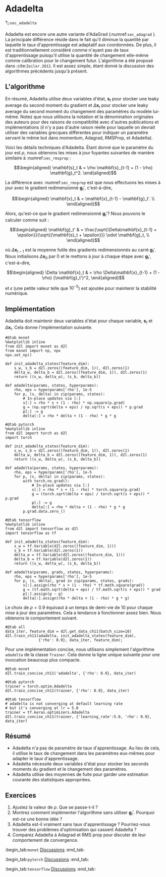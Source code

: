 # Adadelta
:label:`sec_adadelta` 

Adadelta est encore une autre variante d'AdaGrad (:numref:`sec_adagrad` ). La principale différence réside dans le fait qu'il diminue la quantité par laquelle le taux d'apprentissage est adaptatif aux coordonnées. De plus, il est traditionnellement considéré comme n'ayant pas de taux d'apprentissage puisqu'il utilise la quantité de changement elle-même comme calibration pour le changement futur. L'algorithme a été proposé dans :cite:`Zeiler.2012`. Il est assez simple, étant donné la discussion des algorithmes précédents jusqu'à présent. 

## L'algorithme

En résumé, Adadelta utilise deux variables d'état, $\mathbf{s}_t$ pour stocker une  leaky average du second moment du gradient et $\Delta\mathbf{x}_t$ pour stocker une  leaky average du second moment du changement des paramètres du modèle lui-même. Notez que nous utilisons la notation et la dénomination originales des auteurs pour des raisons de compatibilité avec d'autres publications et implémentations (il n'y a pas d'autre raison réelle pour laquelle on devrait utiliser des variables grecques différentes pour indiquer un paramètre servant le même but dans momentum, Adagrad, RMSProp, et Adadelta). 

Voici les détails techniques d'Adadelta. Étant donné que le paramètre du jour est $\rho$, nous obtenons les mises à jour fuyantes suivantes de manière similaire à :numref:`sec_rmsprop` :

$$\begin{aligned}
    \mathbf{s}_t & = \rho \mathbf{s}_{t-1} + (1 - \rho) \mathbf{g}_t^2.
\end{aligned}$$

La différence avec :numref:`sec_rmsprop` est que nous effectuons les mises à jour avec le gradient redimensionné $\mathbf{g}_t'$, c'est-à-dire,

$$\begin{aligned}
    \mathbf{x}_t  & = \mathbf{x}_{t-1} - \mathbf{g}_t'. \\
\end{aligned}$$

Alors, qu'est-ce que le gradient redimensionné $\mathbf{g}_t'$? Nous pouvons le calculer comme suit :

$$\begin{aligned}
    \mathbf{g}_t' & = \frac{\sqrt{\Delta\mathbf{x}_{t-1} + \epsilon}}{\sqrt{{\mathbf{s}_t + \epsilon}}} \odot \mathbf{g}_t, \\
\end{aligned}$$

où $\Delta \mathbf{x}_{t-1}$ est la moyenne futile des gradients redimensionnés au carré $\mathbf{g}_t'$. Nous initialisons $\Delta \mathbf{x}_{0}$ par $0$ et le mettons à jour à chaque étape avec $\mathbf{g}_t'$, c'est-à-dire,

$$\begin{aligned}
    \Delta \mathbf{x}_t & = \rho \Delta\mathbf{x}_{t-1} + (1 - \rho) {\mathbf{g}_t'}^2,
\end{aligned}$$

et $\epsilon$ (une petite valeur telle que $10^{-5}$) est ajoutée pour maintenir la stabilité numérique.



## Implémentation

Adadelta doit maintenir deux variables d'état pour chaque variable, $\mathbf{s}_t$ et $\Delta\mathbf{x}_t$. Cela donne l'implémentation suivante.

```{.python .input}
#@tab mxnet
%matplotlib inline
from d2l import mxnet as d2l
from mxnet import np, npx
npx.set_np()

def init_adadelta_states(feature_dim):
    s_w, s_b = d2l.zeros((feature_dim, 1)), d2l.zeros(1)
    delta_w, delta_b = d2l.zeros((feature_dim, 1)), d2l.zeros(1)
    return ((s_w, delta_w), (s_b, delta_b))

def adadelta(params, states, hyperparams):
    rho, eps = hyperparams['rho'], 1e-5
    for p, (s, delta) in zip(params, states):
        # In-place updates via [:]
        s[:] = rho * s + (1 - rho) * np.square(p.grad)
        g = (np.sqrt(delta + eps) / np.sqrt(s + eps)) * p.grad
        p[:] -= g
        delta[:] = rho * delta + (1 - rho) * g * g
```

```{.python .input}
#@tab pytorch
%matplotlib inline
from d2l import torch as d2l
import torch

def init_adadelta_states(feature_dim):
    s_w, s_b = d2l.zeros((feature_dim, 1)), d2l.zeros(1)
    delta_w, delta_b = d2l.zeros((feature_dim, 1)), d2l.zeros(1)
    return ((s_w, delta_w), (s_b, delta_b))

def adadelta(params, states, hyperparams):
    rho, eps = hyperparams['rho'], 1e-5
    for p, (s, delta) in zip(params, states):
        with torch.no_grad():
            # In-place updates via [:]
            s[:] = rho * s + (1 - rho) * torch.square(p.grad)
            g = (torch.sqrt(delta + eps) / torch.sqrt(s + eps)) * p.grad
            p[:] -= g
            delta[:] = rho * delta + (1 - rho) * g * g
        p.grad.data.zero_()
```

```{.python .input}
#@tab tensorflow
%matplotlib inline
from d2l import tensorflow as d2l
import tensorflow as tf

def init_adadelta_states(feature_dim):
    s_w = tf.Variable(d2l.zeros((feature_dim, 1)))
    s_b = tf.Variable(d2l.zeros(1))
    delta_w = tf.Variable(d2l.zeros((feature_dim, 1)))
    delta_b = tf.Variable(d2l.zeros(1))
    return ((s_w, delta_w), (s_b, delta_b))

def adadelta(params, grads, states, hyperparams):
    rho, eps = hyperparams['rho'], 1e-5
    for p, (s, delta), grad in zip(params, states, grads):
        s[:].assign(rho * s + (1 - rho) * tf.math.square(grad))
        g = (tf.math.sqrt(delta + eps) / tf.math.sqrt(s + eps)) * grad
        p[:].assign(p - g)
        delta[:].assign(rho * delta + (1 - rho) * g * g)
```

Le choix de $\rho = 0.9$ équivaut à un temps de demi-vie de 10 pour chaque mise à jour des paramètres. Cela a tendance à fonctionner assez bien. Nous obtenons le comportement suivant.

```{.python .input}
#@tab all
data_iter, feature_dim = d2l.get_data_ch11(batch_size=10)
d2l.train_ch11(adadelta, init_adadelta_states(feature_dim),
               {'rho': 0.9}, data_iter, feature_dim);
```

Pour une implémentation concise, nous utilisons simplement l'algorithme `adadelta` de la classe `Trainer`. Cela donne la ligne unique suivante pour une invocation beaucoup plus compacte.

```{.python .input}
#@tab mxnet
d2l.train_concise_ch11('adadelta', {'rho': 0.9}, data_iter)
```

```{.python .input}
#@tab pytorch
trainer = torch.optim.Adadelta
d2l.train_concise_ch11(trainer, {'rho': 0.9}, data_iter)
```

```{.python .input}
#@tab tensorflow
# adadelta is not converging at default learning rate
# but it's converging at lr = 5.0
trainer = tf.keras.optimizers.Adadelta
d2l.train_concise_ch11(trainer, {'learning_rate':5.0, 'rho': 0.9}, data_iter)
```

## Résumé

* Adadelta n'a pas de paramètre de taux d'apprentissage. Au lieu de cela, il utilise le taux de changement dans les paramètres eux-mêmes pour adapter le taux d'apprentissage. 
* Adadelta nécessite deux variables d'état pour stocker les seconds moments du gradient et le changement des paramètres. 
* Adadelta utilise des moyennes de fuite pour garder une estimation courante des statistiques appropriées. 

## Exercices

1. Ajustez la valeur de $\rho$. Que se passe-t-il ?
1. Montrez comment implémenter l'algorithme sans utiliser $\mathbf{g}_t'$. Pourquoi est-ce une bonne idée ?
1. Adadelta est-il vraiment sans taux d'apprentissage ? Pourriez-vous trouver des problèmes d'optimisation qui cassent Adadelta ?
1. Comparez Adadelta à Adagrad et RMS prop pour discuter de leur comportement de convergence.

:begin_tab:`mxnet`
[Discussions](https://discuss.d2l.ai/t/357)
:end_tab:

:begin_tab:`pytorch`
[Discussions](https://discuss.d2l.ai/t/1076)
:end_tab:


:begin_tab:`tensorflow`
[Discussions](https://discuss.d2l.ai/t/1077)
:end_tab:
